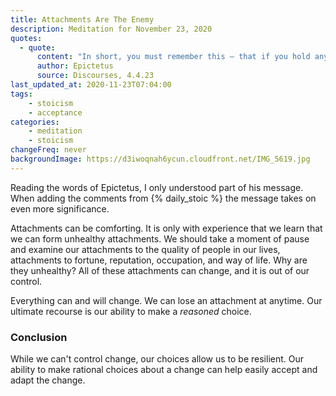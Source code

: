 ```yaml
---
title: Attachments Are The Enemy
description: Meditation for November 23, 2020
quotes: 
  - quote:
      content: "In short, you must remember this — that if you hold anything dear outside of your own reasoned choice, you will have destroyed your capacity for choice."
      author: Epictetus
      source: Discourses, 4.4.23
last_updated_at: 2020-11-23T07:04:00
tags:
    - stoicism
    - acceptance
categories:
    - meditation
    - stoicism
changeFreq: never
backgroundImage: https://d3iwoqnah6ycun.cloudfront.net/IMG_5619.jpg
---
```


Reading the words of Epictetus, I only understood part of his message. When adding the comments from {% daily_stoic %} 
the message takes on even more significance.

Attachments can be comforting. It is only with experience that we learn that we can form unhealthy attachments. 
We should take a moment of pause and examine our attachments to the quality of people in our lives, attachments to 
fortune, reputation, occupation, and way of life. Why are they unhealthy? All of these attachments can change, and it is 
out of our control.

Everything can and will change. We can lose an attachment at anytime. Our ultimate recourse is our ability to make a 
*reasoned* choice.

### Conclusion 

While we can't control change, our choices allow us to be resilient. Our ability to make rational choices about a 
change can help easily accept and adapt the change.
